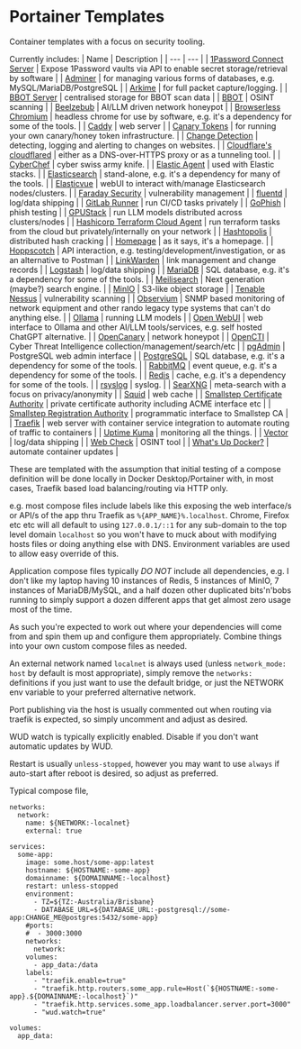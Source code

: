 # Portainer Templates   

Container templates with a focus on security tooling.


Currently includes:
| Name | Description |
| --- | --- |
|  [1Password Connect Server](https://developer.1password.com/docs/connect/) | Expose 1Password vaults via API to enable secret storage/retrieval by software |
|  [Adminer](https://www.adminer.org/) | for managing various forms of databases, e.g. MySQL/MariaDB/PostgreSQL |
|  [Arkime](https://arkime.com/) | for full packet capture/logging. |
|  [BBOT Server](https://github.com/blacklanternsecurity/bbot-server) | centralised storage for BBOT scan data |
|  [BBOT](https://github.com/blacklanternsecurity/bbot) | OSINT scanning |
|  [Beelzebub](https://beelzebub-honeypot.com/) | AI/LLM driven network honeypot |
|  [Browserless Chromium](https://www.browserless.io/) | headless chrome for use by software, e.g. it's a dependency for some of the tools. |
|  [Caddy](https://caddyserver.com/) | web server |
|  [Canary Tokens](https://canarytokens.org/) | for running your own canary/honey token infrastructure. |
|  [Change Detection](https://changedetection.io/) | detecting, logging and alerting to changes on websites. |
|  [Cloudflare's cloudflared](https://developers.cloudflare.com/cloudflare-one/connections/connect-networks/) | either as a DNS-over-HTTPS proxy or as a tunneling tool. |
|  [CyberChef](https://github.com/gchq/CyberChef) | cyber swiss army knife. |
|  [Elastic Agent](https://www.elastic.co/elastic-agent) | used with Elastic stacks. |
|  [Elasticsearch](https://www.elastic.co/elasticsearch) | stand-alone, e.g. it's a dependency for many of the tools. |
|  [Elasticvue](https://elasticvue.com/) | webUI to interact with/manage Elasticsearch nodes/clusters. |
|  [Faraday Security](https://faradaysec.com/) | vulnerability management |
|  [fluentd](https://www.fluentd.org/) | log/data shipping |
|  [GitLab Runner](https://docs.gitlab.com/runner/) | run CI/CD tasks privately |
|  [GoPhish](https://getgophish.com/) | phish testing |
|  [GPUStack](https://gpustack.ai/) | run LLM models distributed across clusters/nodes |
|  [Hashicorp Terraform Cloud Agent](https://developer.hashicorp.com/terraform/cloud-docs/agents/agents) | run terraform tasks from the cloud but privately/internally on your network |
|  [Hashtopolis](https://github.com/hashtopolis) | distributed hash cracking |
|  [Homepage](https://gethomepage.dev/) | as it says, it's a homepage. |
|  [Hoppscotch](https://hoppscotch.com/) | API interaction, e.g. testing/development/investigation, or as an alternative to Postman |
|  [LinkWarden](https://linkwarden.app/) | link management and change records |
|  [Logstash](https://www.elastic.co/logstash) | log/data shipping |
|  [MariaDB](https://mariadb.org/) | SQL database, e.g. it's a dependency for some of the tools. |
|  [Meilisearch](https://www.meilisearch.com/) | Next generation (maybe?) search engine. |
|  [MinIO](https://min.io/) | S3-like object storage |
|  [Tenable Nessus](https://www.tenable.com/products/nessus) | vulnerability scanning |
|  [Observium](https://www.observium.org/) | SNMP based monitoring of network equipment and other rando legacy type systems that can't do anything else. |
|  [Ollama](https://ollama.com/) | running LLM models |
|  [Open WebUI](https://openwebui.com/) | web interface to Ollama and other AI/LLM tools/services, e.g. self hosted ChatGPT alternative. |
|  [OpenCanary](https://github.com/thinkst/opencanary) | network honeypot |
|  [OpenCTI](https://docs.opencti.io/latest/) | Cyber Threat Intelligence collection/management/search/etc |
|  [pgAdmin](https://www.pgadmin.org/) | PostgreSQL web admin interface |
|  [PostgreSQL](https://www.postgresql.org/) | SQL database, e.g. it's a dependency for some of the tools. |
|  [RabbitMQ](https://www.rabbitmq.com/) | event queue, e.g. it's a dependency for some of the tools. |
|  [Redis](https://redis.io/) | cache, e.g. it's a dependency for some of the tools. |
|  [rsyslog](https://www.rsyslog.com/) | syslog. |
|  [SearXNG](https://searxng.org/) | meta-search with a focus on privacy/anonymity |
|  [Squid](http://www.squid-cache.org/) | web cache |
|  [Smallstep Certificate Authority](https://smallstep.com/certificates/) | private certificate authority including ACME interface etc |
|  [Smallstep Registration Authority](https://smallstep.com/docs/step-ca/registration-authority/) | programmatic interface to Smallstep CA |
|  [Traefik](https://traefik.io/) | web server with container service integration to automate routing of traffic to containers |
|  [Uptime Kuma](https://github.com/louislam/uptime-kuma) | monitoring all the things. |
|  [Vector](https://vector.dev/) | log/data shipping |
|  [Web Check](https://github.com/maaaaz/web-check) | OSINT tool |
|  [What's Up Docker?](https://github.com/fmartinou/whats-up-docker) | automate container updates |


These are templated with the assumption that initial testing of a compose definition will be done locally in Docker Desktop/Portainer with, in most cases, Traefik based load balancing/routing via HTTP only.

e.g. most compose files include labels like this exposing the web interface/s or API/s of the app thru Traefik as `%{APP_NAME}%.localhost`. Chrome, Firefox etc etc will all default to using `127.0.0.1/::1` for any sub-domain to the top level domain `localhost` so you won't have to muck about with modifying hosts files or doing anything else with DNS. Environment variables are used to allow easy override of this.

Application compose files typically *DO NOT* include all dependencies, e.g. I don't like my laptop having 10 instances of Redis, 5 instances of MinIO, 7 instances of MariaDB/MySQL, and a half dozen other duplicated bits'n'bobs running to simply support a dozen different apps that get almost zero usage most of the time.

As such you're expected to work out where your dependencies will come from and spin them up and configure them appropriately. Combine things into your own custom compose files as needed.

An external network named `localnet` is always used (unless `network_mode: host` by default is most appropriate), simply remove the `networks:` definitions if you just want to use the default bridge, or just the NETWORK env variable to your preferred alternative network.

Port publishing via the host is usually commented out when routing via traefik is expected, so simply uncomment and adjust as desired.

WUD watch is typically explicitly enabled. Disable if you don't want automatic updates by WUD.

Restart is usually `unless-stopped`, however you may want to use `always` if auto-start after reboot is desired, so adjust as preferred.

Typical compose file,
```
networks:
  network:
    name: ${NETWORK:-localnet}
    external: true

services:
  some-app:
    image: some.host/some-app:latest
    hostname: ${HOSTNAME:-some-app}
    domainname: ${DOMAINNAME:-localhost}
    restart: unless-stopped
    environment:
      - TZ=${TZ:-Australia/Brisbane}
      - DATABASE_URL=${DATABASE_URL:-postgresql://some-app:CHANGE_ME@postgres:5432/some-app}
    #ports:
    #  - 3000:3000
    networks:
      network:
    volumes:
      - app_data:/data
    labels:
      - "traefik.enable=true"
      - "traefik.http.routers.some_app.rule=Host(`${HOSTNAME:-some-app}.${DOMAINNAME:-localhost}`)"
      - "traefik.http.services.some_app.loadbalancer.server.port=3000"
      - "wud.watch=true"

volumes:
  app_data:
```